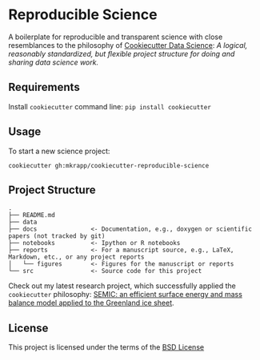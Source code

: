 Reproducible Science
====================

A boilerplate for reproducible and transparent science with close resemblances to the philosophy of [Cookiecutter Data Science](https://github.com/drivendata/cookiecutter-data-science): *A logical, reasonably standardized, but flexible project structure for doing and sharing data science work.*

Requirements
------------
Install `cookiecutter` command line: `pip install cookiecutter`    

Usage
-----
To start a new science project:

`cookiecutter gh:mkrapp/cookiecutter-reproducible-science`

Project Structure
-----------------

```
.
├── README.md
├── data
├── docs               <- Documentation, e.g., doxygen or scientific papers (not tracked by git)
├── notebooks          <- Ipython or R notebooks
├── reports            <- For a manuscript source, e.g., LaTeX, Markdown, etc., or any project reports
│   └── figures        <- Figures for the manuscript or reports
└── src                <- Source code for this project
```

Check out my latest research project, which successfully applied the `cookiecutter` philosophy: [SEMIC: an efficient surface energy and mass balance model applied to the Greenland ice sheet](https://gitlab.pik-potsdam.de/krapp/semic-project).

License
-------
This project is licensed under the terms of the [BSD License](/LICENSE)
